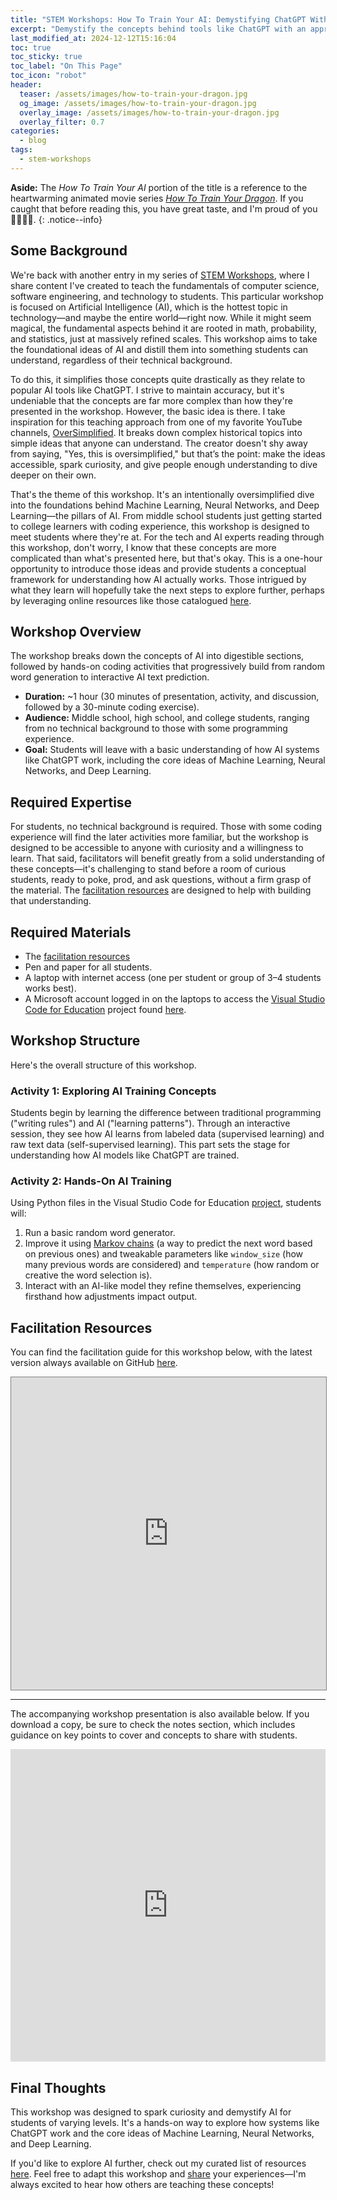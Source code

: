 ```yaml
---
title: "STEM Workshops: How To Train Your AI: Demystifying ChatGPT With Machine Learning, Neural Networks, and Deep Learning Basics"
excerpt: "Demystify the concepts behind tools like ChatGPT with an approachable introduction to Machine Learning, Neural Networks, and Deep Learning."
last_modified_at: 2024-12-12T15:16:04
toc: true
toc_sticky: true
toc_label: "On This Page"
toc_icon: "robot"
header:
  teaser: /assets/images/how-to-train-your-dragon.jpg
  og_image: /assets/images/how-to-train-your-dragon.jpg
  overlay_image: /assets/images/how-to-train-your-dragon.jpg
  overlay_filter: 0.7
categories:
  - blog
tags:
  - stem-workshops
---
```


<script src="/assets/js/dynamic-link-targeting.js"></script>

<style>
    .page__hero--overlay {
        background-position: center 75%;
    }
    /* Apply styles only on tablets and larger devices */
    @media (min-width: 768px) {
        .page__hero--overlay {
            padding: 10em 0;
        }
    }
</style>

**Aside:** The *How To Train Your AI* portion of the title is a reference to the heartwarming animated movie series [*How To Train Your Dragon*](https://en.wikipedia.org/wiki/How_to_Train_Your_Dragon). If you caught that before reading this, you have great taste, and I'm proud of you 🙌🏾👏🏾.
{: .notice--info}

## Some Background

We're back with another entry in my series of [STEM Workshops](https://segunakinyemi.com/tags/#stem-workshops), where I share content I've created to teach the fundamentals of computer science, software engineering, and technology to students. This particular workshop is focused on Artificial Intelligence (AI), which is the hottest topic in technology—and maybe the entire world—right now. While it might seem magical, the fundamental aspects behind it are rooted in math, probability, and statistics, just at massively refined scales. This workshop aims to take the foundational ideas of AI and distill them into something students can understand, regardless of their technical background.

To do this, it simplifies those concepts quite drastically as they relate to popular AI tools like ChatGPT. I strive to maintain accuracy, but it's undeniable that the concepts are far more complex than how they're presented in the workshop. However, the basic idea is there. I take inspiration for this teaching approach from one of my favorite YouTube channels, [OverSimplified](https://www.youtube.com/@OverSimplified). It breaks down complex historical topics into simple ideas that anyone can understand. The creator doesn't shy away from saying, "Yes, this is oversimplified," but that’s the point: make the ideas accessible, spark curiosity, and give people enough understanding to dive deeper on their own.

That's the theme of this workshop. It's an intentionally oversimplified dive into the foundations behind Machine Learning, Neural Networks, and Deep Learning—the pillars of AI. From middle school students just getting started to college learners with coding experience, this workshop is designed to meet students where they're at. For the tech and AI experts reading through this workshop, don't worry, I know that these concepts are more complicated than what's presented here, but that's okay. This is a one-hour opportunity to introduce those ideas and provide students a conceptual framework for understanding how AI actually works. Those intrigued by what they learn will hopefully take the next steps to explore further, perhaps by leveraging online resources like those catalogued [here](https://segunakinyemi.com/blog/ai-learning-resources/).

## Workshop Overview

The workshop breaks down the concepts of AI into digestible sections, followed by hands-on coding activities that progressively build from random word generation to interactive AI text prediction.

- **Duration:** ~1 hour (30 minutes of presentation, activity, and discussion, followed by a 30-minute coding exercise).
- **Audience:** Middle school, high school, and college students, ranging from no technical background to those with some programming experience.
- **Goal:** Students will leave with a basic understanding of how AI systems like ChatGPT work, including the core ideas of Machine Learning, Neural Networks, and Deep Learning.

## Required Expertise

For students, no technical background is required. Those with some coding experience will find the later activities more familiar, but the workshop is designed to be accessible to anyone with curiosity and a willingness to learn. That said, facilitators will benefit greatly from a solid understanding of these concepts—it's challenging to stand before a room of curious students, ready to poke, prod, and ask questions, without a firm grasp of the material. The [facilitation resources](#facilitation-resources) are designed to help with building that understanding.

## Required Materials

- The [facilitation resources](#facilitation-resources)
- Pen and paper for all students.
- A laptop with internet access (one per student or group of 3–4 students works best).
- A Microsoft account logged in on the laptops to access the [Visual Studio Code for Education](https://vscodeedu.com) project found [here](https://vscodeedu.com/Q4eHFHOieGscZpldANxN).

## Workshop Structure

Here's the overall structure of this workshop.

### Activity 1: Exploring AI Training Concepts

Students begin by learning the difference between traditional programming ("writing rules") and AI ("learning patterns"). Through an interactive session, they see how AI learns from labeled data (supervised learning) and raw text data (self-supervised learning). This part sets the stage for understanding how AI models like ChatGPT are trained.

### Activity 2: Hands-On AI Training

Using Python files in the Visual Studio Code for Education [project](https://vscodeedu.com/Q4eHFHOieGscZpldANxN), students will:

1. Run a basic random word generator.
2. Improve it using [Markov chains](https://en.wikipedia.org/wiki/Markov_chain) (a way to predict the next word based on previous ones) and tweakable parameters like `window_size` (how many previous words are considered) and `temperature` (how random or creative the word selection is).
3. Interact with an AI-like model they refine themselves, experiencing firsthand how adjustments impact output.

## Facilitation Resources

You can find the facilitation guide for this workshop below, with the latest version always available on GitHub [here](https://github.com/segunak/stem-education/blob/2292d891dd56f63fe9d84f7fab6ef55cdf145210/workshops/How%20To%20Train%20Your%20AI/how-to-train-your-ai.md).  

<iframe
    src="https://segunak.github.io/stem-education/workshops/How%20To%20Train%20Your%20AI/how-to-train-your-ai.pdf"
    width="100%"
    height="500px"
    style="border: 1px solid gray">
</iframe>

---

The accompanying workshop presentation is also available below. If you download a copy, be sure to check the notes section, which includes guidance on key points to cover and concepts to share with students.  

<iframe
  src="https://1drv.ms/p/c/750d396c5cadcebd/IQS10Ps2jcCrR4jWYJmitxuqAbEgwZWs0ZeYC7lTNEo9CaI?em=2&amp;wdAr=1.7777777777777777"  
  width="100%"
  height="500px"
  frameborder="0">
</iframe>

## Final Thoughts

This workshop was designed to spark curiosity and demystify AI for students of varying levels. It's a hands-on way to explore how systems like ChatGPT work and the core ideas of Machine Learning, Neural Networks, and Deep Learning.

If you'd like to explore AI further, check out my curated list of resources [here](https://segunakinyemi.com/blog/ai-learning-resources/). Feel free to adapt this workshop and [share](/contact) your experiences—I'm always excited to hear how others are teaching these concepts!
